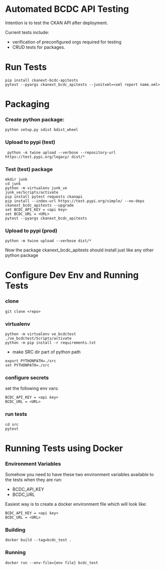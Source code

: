 # Automated BCDC API Testing

Intention is to test the CKAN API after deployment.

Current tests include:
 - verification of preconfigured orgs required for testing
 - CRUD tests for packages.

# Run Tests

```
pip install ckanext-bcdc-apitests
pytest --pyargs ckanext_bcdc_apitests --junitxml=<xml report name.xml>
```

# Packaging

### Create python package:

`python setup.py sdist bdist_wheel`

### Upload to pypi (test)

` python -m twine upload --verbose --repository-url https://test.pypi.org/legacy/ dist/*`

### Test (test) package
```
mkdir junk
cd junk
python -m virtualenv junk_ve
junk_ve/Scripts/activate
pip install pytest requests ckanapi
pip install --index-url https://test.pypi.org/simple/ --no-deps ckanext_bcdc_apitests --upgrade
set BCDC_API_KEY = <api key>
set BCDC_URL = <URL>
pytest --pyargs ckanext_bcdc_apitests
```

### Upload to pypi (prod)

`python -m twine upload --verbose dist/*`

Now the package ckanext_bcdc_apitests should install just like any other python
package


# Configure Dev Env and Running Tests

### clone
`git clone <repo>`

### virtualenv 
```
python -m virtualenv ve_bcdctest
./ve_bcdctest/Scripts/activate
python -m pip install -r requirements.txt
```

* make SRC dir part of python path
```
export PYTHONPATH=./src
set PYTHONPATH=./src
```

### configure secrets
set the following env vars:

```
BCDC_API_KEY = <api key>
BCDC_URL = <URL>
```

### run tests
```
cd src
pytest
```

# Running Tests using Docker

### Environment Variables

Somehow you need to have these two environment variables available to the tests
when they are run:

* BCDC_API_KEY
* BCDC_URL

Easiest way is to create a docker environment file which will look like:

```
BCDC_API_KEY = <api key>
BCDC_URL = <URL>
```

### Building
`docker build --tag=bcdc_test .`

### Running
`docker run --env-file={env file} bcdc_test`




